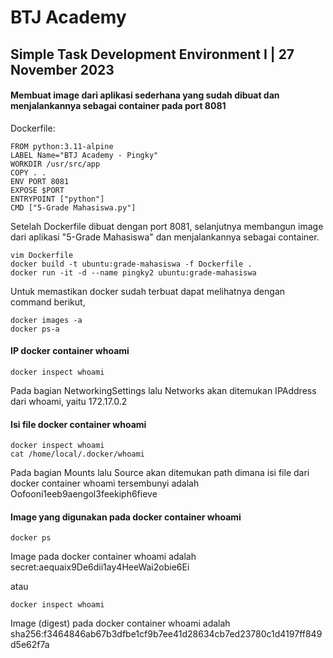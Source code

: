 
# BTJ Academy

## Simple Task Development Environment I | 27 November 2023

#### Membuat image dari aplikasi sederhana yang sudah dibuat dan menjalankannya sebagai container pada port 8081
Dockerfile:

    FROM python:3.11-alpine
    LABEL Name="BTJ Academy - Pingky"
    WORKDIR /usr/src/app
    COPY . .
    ENV PORT 8081
    EXPOSE $PORT
    ENTRYPOINT ["python"]
    CMD ["5-Grade Mahasiswa.py"]

Setelah Dockerfile dibuat dengan port 8081, selanjutnya membangun image dari aplikasi "5-Grade Mahasiswa" dan menjalankannya sebagai container.

    vim Dockerfile
    docker build -t ubuntu:grade-mahasiswa -f Dockerfile .
    docker run -it -d --name pingky2 ubuntu:grade-mahasiswa

Untuk memastikan docker sudah terbuat dapat melihatnya dengan command berikut,

    docker images -a
    docker ps-a

#### IP docker container whoami

    docker inspect whoami
Pada bagian NetworkingSettings lalu Networks akan ditemukan IPAddress dari whoami, yaitu 172.17.0.2

#### Isi file docker container whoami

    docker inspect whoami
    cat /home/local/.docker/whoami
Pada bagian Mounts lalu Source akan ditemukan path dimana isi file dari docker container whoami tersembunyi adalah Oofooni1eeb9aengol3feekiph6fieve

#### Image yang digunakan pada docker container whoami

    docker ps
Image pada docker container whoami adalah secret:aequaix9De6dii1ay4HeeWai2obie6Ei

atau

    docker inspect whoami

Image (digest) pada docker container whoami adalah
sha256:f3464846ab67b3dfbe1cf9b7ee41d28634cb7ed23780c1d4197ff849d5e62f7a
